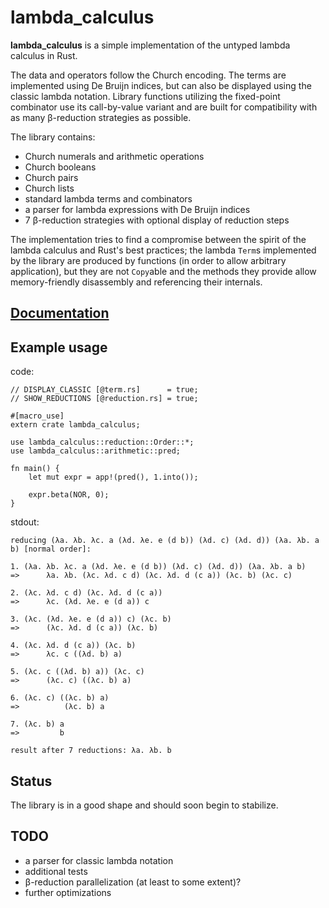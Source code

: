 # lambda_calculus

**lambda_calculus** is a simple implementation of the untyped lambda calculus in Rust.

The data and operators follow the Church encoding. The terms are implemented using De Bruijn
indices, but can also be displayed using the classic lambda notation. Library functions utilizing
the fixed-point combinator use its call-by-value variant and are built for compatibility with as
many β-reduction strategies as possible.

The library contains:

- Church numerals and arithmetic operations
- Church booleans
- Church pairs
- Church lists
- standard lambda terms and combinators
- a parser for lambda expressions with De Bruijn indices
- 7 β-reduction strategies with optional display of reduction steps

The implementation tries to find a compromise between the spirit of the lambda calculus and Rust's
best practices; the lambda `Term`s implemented by the library are produced by functions (in order
to allow arbitrary application), but they are not `Copy`able and the methods they provide allow
memory-friendly disassembly and referencing their internals.

## [Documentation](https://docs.rs/lambda_calculus)

## Example usage

code:
```
// DISPLAY_CLASSIC [@term.rs]      = true;
// SHOW_REDUCTIONS [@reduction.rs] = true;

#[macro_use]
extern crate lambda_calculus;

use lambda_calculus::reduction::Order::*;
use lambda_calculus::arithmetic::pred;

fn main() {
    let mut expr = app!(pred(), 1.into());

    expr.beta(NOR, 0);
}
```
stdout:
```
reducing (λa. λb. λc. a (λd. λe. e (d b)) (λd. c) (λd. d)) (λa. λb. a b) [normal order]:

1. (λa. λb. λc. a (λd. λe. e (d b)) (λd. c) (λd. d)) (λa. λb. a b)
=>      λa. λb. (λc. λd. c d) (λc. λd. d (c a)) (λc. b) (λc. c)

2. (λc. λd. c d) (λc. λd. d (c a))
=>      λc. (λd. λe. e (d a)) c

3. (λc. (λd. λe. e (d a)) c) (λc. b)
=>      (λc. λd. d (c a)) (λc. b)

4. (λc. λd. d (c a)) (λc. b)
=>      λc. c ((λd. b) a)

5. (λc. c ((λd. b) a)) (λc. c)
=>      (λc. c) ((λc. b) a)

6. (λc. c) ((λc. b) a)
=>          (λc. b) a

7. (λc. b) a
=>         b

result after 7 reductions: λa. λb. b
```

## Status

The library is in a good shape and should soon begin to stabilize.

## TODO

- a parser for classic lambda notation
- additional tests
- β-reduction parallelization (at least to some extent)?
- further optimizations
